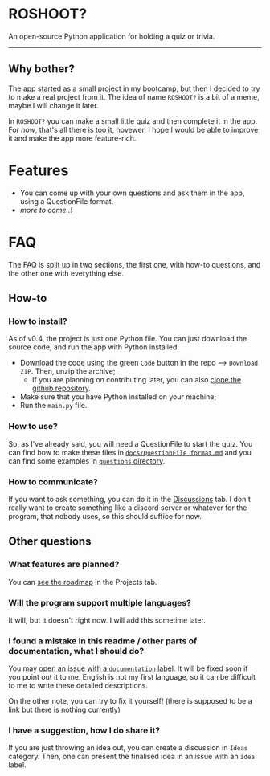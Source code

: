 # ROSHOOT?

An open-source Python application for holding a quiz or trivia.

---

## Why bother?

The app started as a small project in my bootcamp, but then I decided to try to make a real project from it. The idea of name `ROSHOOT?` is a bit of a meme, maybe I will change it later.

In `ROSHOOT?` you can make a small little quiz and then complete it in the app. For *now*, that's all there is too it, hovewer, I hope I would be able to improve it and make the app more feature-rich.

# Features

- You can come up with your own questions and ask them in the app, using a QuestionFile format.
- *more to come..!*

# FAQ

The FAQ is split up in two sections, the first one, with how-to questions, and the other one with everything else.

## How-to

### How to install?

As of v0.4, the project is just one Python file. You can just download the source code, and run the app with Python installed.

- Download the code using the green `Code` button in the repo --> `Download ZIP`. Then, unzip the archive; 
  - If you are planning on contributing later, you can also [clone the github repository](https://docs.github.com/en/repositories/creating-and-managing-repositories/cloning-a-repository).
- Make sure that you have Python installed on your machine;
- Run the `main.py` file.

### How to use?

So, as I've already said, you will need a QuestionFile to start the quiz. You can find how to make these files in [`docs/QuestionFile format.md`](https://github.com/SimplyTolex/roshoot/blob/main/docs/QuestionFile%20format.md) and you can find some examples in [`questions` directory](https://github.com/SimplyTolex/roshoot/tree/main/questions).

### How to communicate?

If you want to ask something, you can do it in the [Discussions](https://github.com/SimplyTolex/roshoot/discussions) tab. I don't really want to create something like a discord server or whatever for the program, that nobody uses, so this should suffice for now.

## Other questions

### What features are planned?

You can [see the roadmap](https://github.com/users/SimplyTolex/projects/1) in the Projects tab.

### Will the program support multiple languages?

It will, but it doesn't right now. I will add this sometime later.

### I found a mistake in this readme / other parts of documentation, what I should do?

You may [open an issue with a `documentation` label](https://github.com/SimplyTolex/roshoot/issues/new?labels=documentation). It will be fixed soon if you point out it to me. English is not my first language, so it can be difficult to me to write these detailed descriptions.

On the other note, you can try to fix it yourself! (there is supposed to be a link but there is nothing currently)

### I have a suggestion, how I do share it?

If you are just throwing an idea out, you can create a discussion in `Ideas` category. Then, one can present the finalised idea in an issue with an `idea` label.
